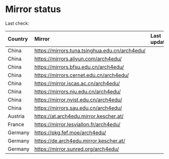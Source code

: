 <script src="./time.js"></script>
# Mirror status
Last check: <script type="text/javascript">localize(1728192018.5123665);</script>

|Country|Mirror|Last update|
|:------|:-----|:----------|
|China|https://mirrors.tuna.tsinghua.edu.cn/arch4edu/|<script type="text/javascript">localize(1728153545);</script>|
|China|https://mirrors.aliyun.com/arch4edu/|<script type="text/javascript">localize(1728153545);</script>|
|China|https://mirrors.bfsu.edu.cn/arch4edu/|<script type="text/javascript">localize(1728153545);</script>|
|China|https://mirrors.cernet.edu.cn/arch4edu/|<script type="text/javascript">localize(1728153545);</script>|
|China|https://mirror.iscas.ac.cn/arch4edu/|<script type="text/javascript">localize(1728067386);</script>|
|China|https://mirrors.nju.edu.cn/arch4edu/|<script type="text/javascript">localize(1728153545);</script>|
|China|https://mirror.nyist.edu.cn/arch4edu/|<script type="text/javascript">localize(1728153545);</script>|
|China|https://mirrors.sau.edu.cn/arch4edu/|<script type="text/javascript">localize(1728153545);</script>|
|Austria|https://at.arch4edu.mirror.kescher.at/|<script type="text/javascript">localize(1728153545);</script>|
|France|https://mirror.lesviallon.fr/arch4edu/|<script type="text/javascript">localize(1728067386);</script>|
|Germany|https://pkg.fef.moe/arch4edu/|<script type="text/javascript">localize(1728153545);</script>|
|Germany|https://de.arch4edu.mirror.kescher.at/|<script type="text/javascript">localize(1728153545);</script>|
|Germany|https://mirror.sunred.org/arch4edu/|<script type="text/javascript">localize(1728153545);</script>|

<script src="./tablefilter/tablefilter.js"></script>
<script src="./table.js"></script>